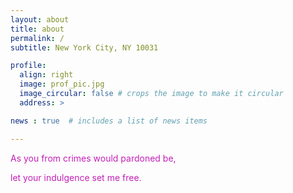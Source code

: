 ```yaml
---
layout: about
title: about
permalink: /
subtitle: New York City, NY 10031

profile:
  align: right
  image: prof_pic.jpg
  image_circular: false # crops the image to make it circular
  address: >

news : true  # includes a list of news items

---
```


<span style="color:#c420b8;">As you from crimes would pardoned be,</span>

<span style="color:#c420b8;">let your indulgence set me free.</span>
